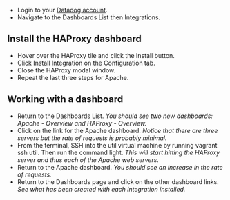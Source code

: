 * Login to your <a href="https://app.datadoghq.com" target="_datadog">Datadog account</a>.  
* Navigate to the Dashboards List then Integrations.

## Install the HAProxy dashboard
* Hover over the HAProxy tile and click the Install button.
* Click Install Integration on the Configuration tab.
* Close the HAProxy modal window.
* Repeat the last three steps for Apache.

## Working with a dashboard
* Return to the Dashboards List.
  *You should see two new dashboards: Apache - Overview and HAProxy - Overview.*
* Click on the link for the Apache dashboard. 
  *Notice that there are three servers but the rate of requests is probably minimal.*
* From the terminal, SSH into the util virtual machine by running vagrant ssh util. Then run the command light. 
  *This will start hitting the HAProxy server and thus each of the Apache web servers.*
* Return to the Apache dashboard.
  *You should see an increase in the rate of requests.*
* Return to the Dashboards page and click on the other dashboard links.
  *See what has been created with each integration installed.*
